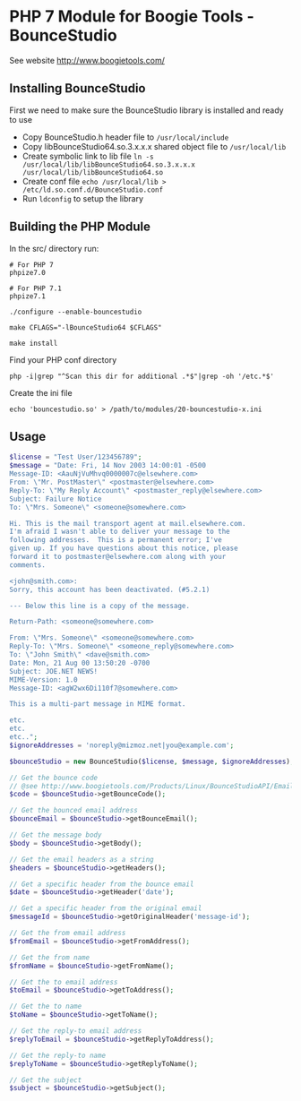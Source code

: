 # PHP 7 Module for Boogie Tools - BounceStudio 

See website http://www.boogietools.com/

## Installing BounceStudio

First we need to make sure the BounceStudio library is installed and ready to use

- Copy BounceStudio.h header file to `/usr/local/include`
- Copy libBounceStudio64.so.3.x.x.x shared object file to `/usr/local/lib`
- Create symbolic link to lib file `ln -s /usr/local/lib/libBounceStudio64.so.3.x.x.x /usr/local/lib/libBounceStudio64.so`
- Create conf file `echo /usr/local/lib > /etc/ld.so.conf.d/BounceStudio.conf`
- Run `ldconfig` to setup the library

## Building the PHP Module

In the src/ directory run:

```
# For PHP 7
phpize7.0

# For PHP 7.1
phpize7.1

./configure --enable-bouncestudio

make CFLAGS="-lBounceStudio64 $CFLAGS"

make install

```

Find your PHP conf directory

```php -i|grep "^Scan this dir for additional .*$"|grep -oh '/etc.*$'```

Create the ini file

```echo 'bouncestudio.so' > /path/to/modules/20-bouncestudio-x.ini```

## Usage

```php
$license = "Test User/123456789";
$message = "Date: Fri, 14 Nov 2003 14:00:01 -0500
Message-ID: <AauNjVuMhvq0000007c@elsewhere.com>
From: \"Mr. PostMaster\" <postmaster@elsewhere.com>
Reply-To: \"My Reply Account\" <postmaster_reply@elsewhere.com>
Subject: Failure Notice
To: \"Mrs. Someone\" <someone@somewhere.com>

Hi. This is the mail transport agent at mail.elsewhere.com.
I'm afraid I wasn't able to deliver your message to the
following addresses.  This is a permanent error; I've
given up. If you have questions about this notice, please
forward it to postmaster@elsewhere.com along with your
comments.

<john@smith.com>:
Sorry, this account has been deactivated. (#5.2.1)

--- Below this line is a copy of the message.

Return-Path: <someone@somewhere.com>

From: \"Mrs. Someone\" <someone@somewhere.com>
Reply-To: \"Mrs. Someone\" <someone_reply@somewhere.com>
To: \"John Smith\" <dave@smith.com>
Date: Mon, 21 Aug 00 13:50:20 -0700
Subject: JOE.NET NEWS!
MIME-Version: 1.0
Message-ID: <agW2wx6Di110f7@somewhere.com>

This is a multi-part message in MIME format.

etc.
etc.
etc..";
$ignoreAddresses = 'noreply@mizmoz.net|you@example.com';

$bounceStudio = new BounceStudio($license, $message, $ignoreAddresses);

// Get the bounce code
// @see http://www.boogietools.com/Products/Linux/BounceStudioAPI/Email-Bounce-Boogie-Bounce-API-Categories.asp
$code = $bounceStudio->getBounceCode();

// Get the bounced email address
$bounceEmail = $bounceStudio->getBounceEmail();

// Get the message body
$body = $bounceStudio->getBody();

// Get the email headers as a string
$headers = $bounceStudio->getHeaders();

// Get a specific header from the bounce email
$date = $bounceStudio->getHeader('date');

// Get a specific header from the original email
$messageId = $bounceStudio->getOriginalHeader('message-id');

// Get the from email address
$fromEmail = $bounceStudio->getFromAddress();

// Get the from name
$fromName = $bounceStudio->getFromName();

// Get the to email address
$toEmail = $bounceStudio->getToAddress();

// Get the to name
$toName = $bounceStudio->getToName();

// Get the reply-to email address
$replyToEmail = $bounceStudio->getReplyToAddress();

// Get the reply-to name
$replyToName = $bounceStudio->getReplyToName();

// Get the subject
$subject = $bounceStudio->getSubject();
```
